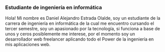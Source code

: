 
<h3>Estudiante de ingeniería en informática</h3>

Hola! Mi nombre es Daniel Alejandro Estrada Olalde, soy un estudiante de la carrera de ingeniería en informática de la cual me encuentro cursando el tercer semestre, soy un apasionado por la tecnología, si funciona a base de unos y ceros posiblemente me interese, por el momento soy un desarrollador web freelancer aplicando todo el Power de la ingeniería en mis aplicaciones web.
